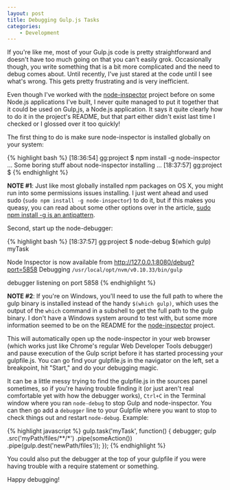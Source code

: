 ```yaml
---
layout: post
title: Debugging Gulp.js Tasks
categories:
    - Development
---
```


If you're like me, most of your Gulp.js code is pretty straightforward and doesn't have too much going on that you can't easily grok. Occasionally though, you write something that is a bit more complicated and the need to debug comes about. Until recently, I've just stared at the code until I see what's wrong. This gets pretty frustrating and is very inefficient.

Even though I've worked with the [node-inspector](https://github.com/node-inspector/node-inspector) project before on some Node.js applications I've built, I never quite managed to put it together that it could be used on Gulp,js, a Node.js application. It says it quite clearly how to do it in the project's README, but that part either didn't exist last time I checked or I glossed over it too quickly!

The first thing to do is make sure node-inspector is installed globally on your system:

{% highlight bash %}
[18:36:54] gg:project $ npm install -g node-inspector
... Some boring stuff about node-inspector installing ...
[18:37:57] gg:project $
{% endhighlight %}

**NOTE #1**: Just like most globally installed npm packages on OS X, you might run into some permissions issues installing. I just went ahead and used sudo (`sudo npm install -g node-inspector`) to do it, but if this makes you queasy, you can read about some other options over in the article, [sudo npm install -g is an antipattern](https://jesse.sh/sudo-npm-install/).

Second, start up the node-debugger:

{% highlight bash %}
[18:37:57] gg:project $ node-debug $(which gulp) myTask

Node Inspector is now available from http://127.0.0.1:8080/debug?port=5858
Debugging `/usr/local/opt/nvm/v0.10.33/bin/gulp`

debugger listening on port 5858
{% endhighlight %}

**NOTE #2**: If you're on Windows, you'll need to use the full path to where the gulp binary is installed instead of the handy `$(which gulp)`, which uses the output of the `which` command in a subshell to get the full path to the gulp binary. I don't have a Windows system around to test with, but some more information seemed to be on the README for the [node-inspector](https://github.com/node-inspector/node-inspector) project.

This will automatically open up the node-inspector in your web browser (which works just like Chrome's regular Web Developer Tools debugger) and pause execution of the Gulp script before it has started processing your gulpfile.js. You can go find your gulpfile.js in the navigator on the left, set a breakpoint, hit "Start," and do your debugging magic.

It can be a little messy trying to find the gulpfile.js in the sources panel sometimes, so if you're having trouble finding it (or just aren't real comfortable yet with how the debugger works), `Ctrl+C` in the Terminal window where you ran `node-debug` to stop Gulp and node-inspector. You can then go add a `debugger` line to your Gulpfile where you want to stop to check things out and restart `node-debug`. Example:

{% highlight javascript %}
gulp.task('myTask', function() {
  debugger;
  gulp
    .src('myPath/files/**/*')
    .pipe(someAction())
    .pipe(gulp.dest('newPath/files'));
});
{% endhighlight %}

You could also put the debugger at the top of your gulpfile if you were having trouble with a require statement or something.

Happy debugging!
